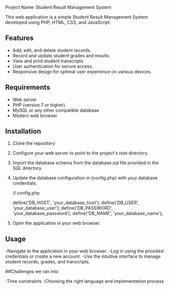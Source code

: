 Project Name: Student Result Management System

This web application is a simple Student Result Management System developed using PHP, HTML, CSS, and JavaScript.



## Features

- Add, edit, and delete student records.
- Record and update student grades and results.
- View and print student transcripts.
- User authentication for secure access.
- Responsive design for optimal user experience on various devices.



## Requirements

- Web server 
- PHP (version 7 or higher)
- MySQL or any other compatible database
- Modern web browser



## Installation

1. Clone the repository 
2. Configure your web server to point to the project's root directory.
3. Import the database schema from the database.sql file provided in the SQL directory.
4. Update the database configuration in (config.php) with your database credentials.


	// config.php

	define('DB_HOST', 'your_database_host');
	define('DB_USER', 'your_database_user');
	define('DB_PASSWORD', 'your_database_password');
	define('DB_NAME', 'your_database_name');

5. Open the application in your web browser.



## Usage

-Navigate to the application in your web browser.
-Log in using the provided credentials or create a new account.
-Use the intuitive interface to manage student records, grades, and transcripts.



##Challenges we ran into

-Time constraints
-Choosing the right language and implementation process

